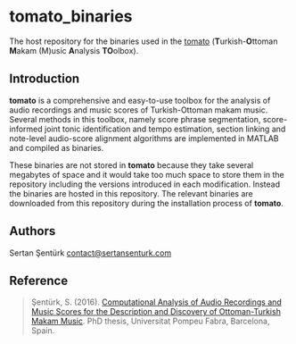 # tomato_binaries
The host repository for the binaries used in the [tomato](https://github.com/sertansenturk/tomato) (**T**urkish-**O**ttoman **M**akam (M)usic **A**nalysis **TO**olbox).

Introduction
------------
**tomato** is a comprehensive and easy-to-use toolbox for the analysis of audio recordings and music scores of Turkish-Ottoman makam music. Several methods in this toolbox, namely score phrase segmentation, score-informed joint tonic identification and tempo estimation, section linking and note-level audio-score alignment algorithms are implemented in MATLAB and compiled as binaries.

These binaries are not stored in **tomato** because they take several megabytes of space and it would take too much space to store them in the repository including the versions introduced in each modification. Instead the binaries are hosted in this repository. The relevant binaries are downloaded from this repository during the installation process of **tomato**.

Authors
-------
Sertan Şentürk
contact@sertansenturk.com

Reference
-------
> Şentürk, S. (2016). [Computational Analysis of Audio Recordings and Music Scores for the Description and Discovery of Ottoman-Turkish Makam Music](http://sertansenturk.com/research/works/phd-thesis/). PhD thesis, Universitat Pompeu Fabra, Barcelona, Spain.
